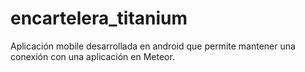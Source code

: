 encartelera_titanium
====================

Aplicación mobile desarrollada en android que permite mantener una conexión con una aplicación en Meteor.
